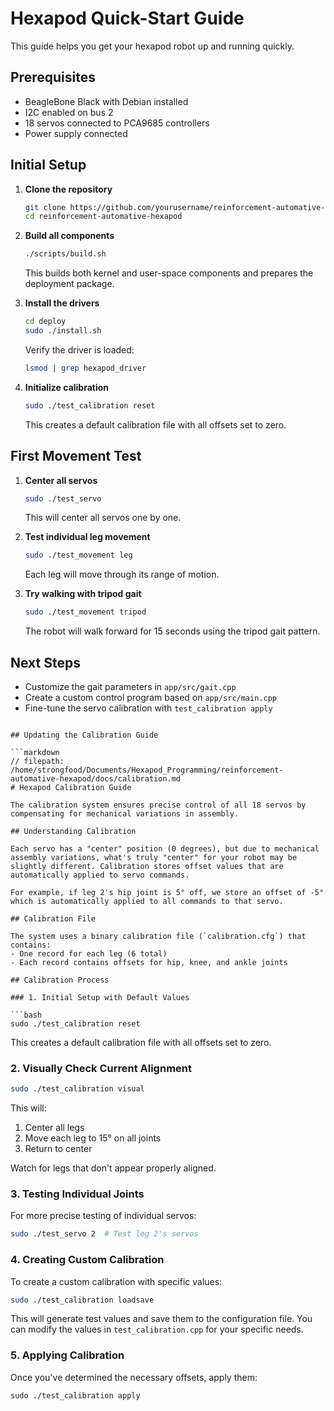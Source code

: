 # Hexapod Quick-Start Guide

This guide helps you get your hexapod robot up and running quickly.

## Prerequisites

- BeagleBone Black with Debian installed
- I2C enabled on bus 2
- 18 servos connected to PCA9685 controllers
- Power supply connected

## Initial Setup

1. **Clone the repository**
   ```bash
   git clone https://github.com/yourusername/reinforcement-automative-hexapod.git
   cd reinforcement-automative-hexapod
   ```

2. **Build all components**
   ```bash
   ./scripts/build.sh
   ```
   This builds both kernel and user-space components and prepares the deployment package.

3. **Install the drivers**
   ```bash
   cd deploy
   sudo ./install.sh
   ```
   
   Verify the driver is loaded:
   ```bash
   lsmod | grep hexapod_driver
   ```

4. **Initialize calibration**
   ```bash
   sudo ./test_calibration reset
   ```
   This creates a default calibration file with all offsets set to zero.

## First Movement Test

1. **Center all servos**
   ```bash
   sudo ./test_servo
   ```
   This will center all servos one by one.

2. **Test individual leg movement**
   ```bash
   sudo ./test_movement leg
   ```
   Each leg will move through its range of motion.

3. **Try walking with tripod gait**
   ```bash
   sudo ./test_movement tripod
   ```
   The robot will walk forward for 15 seconds using the tripod gait pattern.

## Next Steps

- Customize the gait parameters in `app/src/gait.cpp`
- Create a custom control program based on `app/src/main.cpp`
- Fine-tune the servo calibration with `test_calibration apply`
```

## Updating the Calibration Guide

```markdown
// filepath: /home/strongfood/Documents/Hexapod_Programming/reinforcement-automative-hexapod/docs/calibration.md
# Hexapod Calibration Guide

The calibration system ensures precise control of all 18 servos by compensating for mechanical variations in assembly.

## Understanding Calibration

Each servo has a "center" position (0 degrees), but due to mechanical assembly variations, what's truly "center" for your robot may be slightly different. Calibration stores offset values that are automatically applied to servo commands.

For example, if leg 2's hip joint is 5° off, we store an offset of -5° which is automatically applied to all commands to that servo.

## Calibration File

The system uses a binary calibration file (`calibration.cfg`) that contains:
- One record for each leg (6 total)
- Each record contains offsets for hip, knee, and ankle joints

## Calibration Process

### 1. Initial Setup with Default Values

```bash
sudo ./test_calibration reset
```

This creates a default calibration file with all offsets set to zero.

### 2. Visually Check Current Alignment

```bash
sudo ./test_calibration visual
```

This will:
1. Center all legs
2. Move each leg to 15° on all joints
3. Return to center

Watch for legs that don't appear properly aligned.

### 3. Testing Individual Joints

For more precise testing of individual servos:

```bash
sudo ./test_servo 2  # Test leg 2's servos
```

### 4. Creating Custom Calibration

To create a custom calibration with specific values:

```bash
sudo ./test_calibration loadsave
```

This will generate test values and save them to the configuration file. You can modify the values in `test_calibration.cpp` for your specific needs.

### 5. Applying Calibration

Once you've determined the necessary offsets, apply them:

```
sudo ./test_calibration apply
